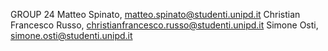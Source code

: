 GROUP 24
Matteo Spinato, matteo.spinato@studenti.unipd.it
Christian Francesco Russo, christianfrancesco.russo@studenti.unipd.it
Simone Osti, simone.osti@studenti.unipd.it
